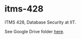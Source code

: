 # itms-428
ITMS 428, Database Security at IIT.

See Google Drive folder [here](https://drive.google.com/open?id=1QxmZx0Z8Zj2jHo1opDDUPcvPuexvju1t).
